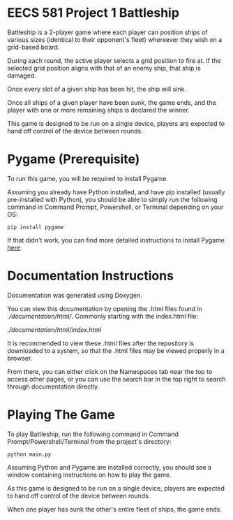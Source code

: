 # EECS 581 Project 1 Battleship

Battleship is a 2-player game where each player can position ships of various sizes (identical to their opponent's fleet) whereever they wish on a grid-based board.

During each round, the active player selects a grid position to fire at. If the selected grid position aligns with that of an enemy ship, that ship is damaged.

Once every slot of a given ship has been hit, the ship will sink.

Once all ships of a given player have been sunk, the game ends, and the player with one or more remaining ships is declared the winner.

This game is designed to be run on a single device, players are expected to hand off control of the device between rounds.

# Pygame (Prerequisite)
To run this game, you will be required to install Pygame.

Assuming you already have Python installed, and have pip installed (usually pre-installed with Python), you should be able to simply run the following command in Command Prompt, Powershell, or Terminal depending on your OS:

`pip install pygame`

If that didn't work, you can find more detailed instructions to install Pygame [here](https://pypi.org/project/pygame/).

# Documentation Instructions
Documentation was generated using Doxygen.

You can view this documentation by opening the .html files found in _./documentation/html/_. Commonly starting with the index.html file:

_./documentation/html/index.html_

It is recommended to view these .html files after the repository is downloaded to a system, so that the .html files may be viewed properly in a browser.

From there, you can either click on the Namespaces tab near the top to access other pages, or you can use the search bar in the top right to search through documentation directly.

# Playing The Game
To play Battleship, run the following command in Command Prompt/Powershell/Terminal from the project's directory:

`python main.py`

Assuming Python and Pygame are installed correctly, you should see a window containing instructions on how to play the game.

As this game is designed to be run on a single device, players are expected to hand off control of the device between rounds.

When one player has sunk the other's entire fleet of ships, the game ends.

